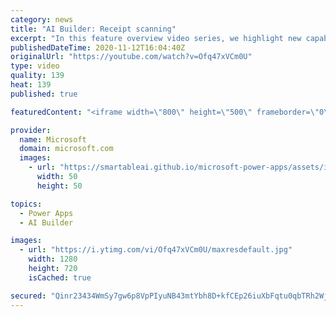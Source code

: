 ```yaml
---
category: news
title: "AI Builder: Receipt scanning"
excerpt: "In this feature overview video series, we highlight new capabilities included in the latest update to AI Builder.  Receipt scanning is a new AI Builder feature that processes receipts to identify and extract information. The AI model identifies receipt data, merchant information, total price, and taxes"
publishedDateTime: 2020-11-12T16:04:40Z
originalUrl: "https://youtube.com/watch?v=Ofq47xVCm0U"
type: video
quality: 139
heat: 139
published: true

featuredContent: "<iframe width=\"800\" height=\"500\" frameborder=\"0\" src=\"https://www.youtube.com/embed/Ofq47xVCm0U\" allow=\"accelerometer; autoplay; encrypted-media; gyroscope; picture-in-picture\" allowfullscreen></iframe>"

provider:
  name: Microsoft
  domain: microsoft.com
  images:
    - url: "https://smartableai.github.io/microsoft-power-apps/assets/images/organizations/microsoft.com-50x50.jpg"
      width: 50
      height: 50

topics:
  - Power Apps
  - AI Builder

images:
  - url: "https://i.ytimg.com/vi/Ofq47xVCm0U/maxresdefault.jpg"
    width: 1280
    height: 720
    isCached: true

secured: "Qinr23434WmSy7gw6p8VpPIyuNB43mtYbh8D+kfCEp26iuXbFqtu0qbTRh2WjGrzhLm7UIWR+CxADK4wlCjgPo8s7Kjjru3ZFjULfz+YOad0U9gLnX4d51A8JzGnEGv/vXkJK2LlhrHdygGAsk3mpvQokf8rJYbMymNEzHqHMC5VtjaldVOHB8pEXq2Hz90IAwrGRlc++uy5eEwhF4aByj15NkNI3JXYGWIpisQ4Uipfhp1osdmgFfpQFM8baipIDYuKaDDXpm6V/NM4tMSR+XrtyJq8mHrTVgg4Yz1081xyudUEkD5a708jKk/4H/CETtrKJAg6RWhXqWSdXXQuxYGLD+/2vVX1LZ4BB1AkQva5NfZOg+Co837leDqtgYchhmge7Tu/EwnjyQCebH6WeFxIZ0yyXNhUm2KsOEkLBes=;kHI4zKP8+x2+0RIMMrBlGQ=="
---
```


